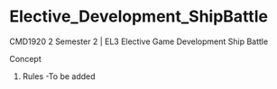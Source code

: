 # Elective_Development_ShipBattle
CMD1920 2 Semester 2 | EL3 Elective Game Development 
Ship Battle


Concept
1. Rules
-To be added



